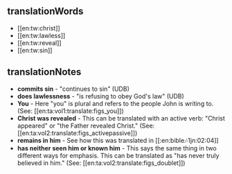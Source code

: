 ## translationWords

* [[en:tw:christ]]
* [[en:tw:lawless]]
* [[en:tw:reveal]]
* [[en:tw:sin]]

## translationNotes

* **commits sin** - "continues to sin" (UDB)
* **does lawlessness** - "is refusing to obey God's law" (UDB)
* **You** - Here "you" is plural and refers to the people John is writing to. (See: [[en:ta:vol1:translate:figs_you]])
* **Christ was revealed** - This can be translated with an active verb: "Christ appeared" or "the Father revealed Christ." (See: [[en:ta:vol2:translate:figs_activepassive]])
* **remains in him** - See how this was translated in [[:en:bible:notes:1jn:02:04]]
* **has neither seen him or known him** - This says the same thing in two different ways for emphasis. This can be translated as "has never truly believed in him." (See: [[en:ta:vol2:translate:figs_doublet]])
